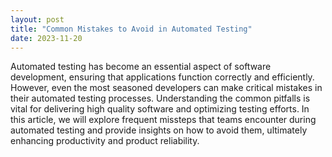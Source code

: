 ```yaml
---
layout: post
title: "Common Mistakes to Avoid in Automated Testing"
date: 2023-11-20
---
```


Automated testing has become an essential aspect of software development, ensuring that applications function correctly and efficiently. However, even the most seasoned developers can make critical mistakes in their automated testing processes. Understanding the common pitfalls is vital for delivering high quality software and optimizing testing efforts. In this article, we will explore frequent missteps that teams encounter during automated testing and provide insights on how to avoid them, ultimately enhancing productivity and product reliability.
